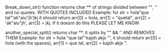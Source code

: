 Break_down_str() function returns char ** of strings divided between "", '' and no quotes. WITH QUOTES INCLUDED
Example: for str = hola"que tal"'ak"aiu"jh'jkj it should return arr[0] = hola, arr[1] = "quetal", arr[2] = 'ak"aiu"jh', arr[3] = jkj.
If it doesnt do this PLEASE LET ME KNOW

another_special_split() returns char **. it splits by  "" && '' AND REMOVES THEM
Example: for str = hola   "que  tal"'kajsh akjs "', it should return arr[0] = hola  (with the spaces), arr[1] = que tal, arr[2] = kajsh akjs ".
